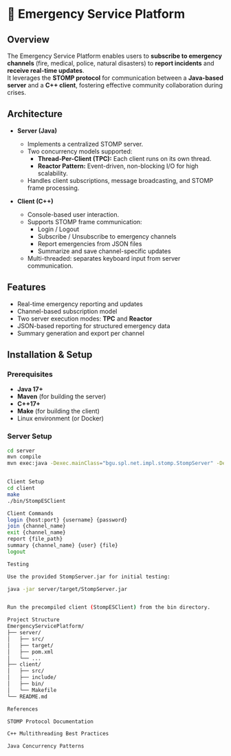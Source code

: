 # 🚨 Emergency Service Platform

## Overview
The Emergency Service Platform enables users to **subscribe to emergency channels** (fire, medical, police, natural disasters) to **report incidents** and **receive real-time updates**.  
It leverages the **STOMP protocol** for communication between a **Java-based server** and a **C++ client**, fostering effective community collaboration during crises.

## Architecture
- **Server (Java)**
  - Implements a centralized STOMP server.
  - Two concurrency models supported:
    - **Thread-Per-Client (TPC):** Each client runs on its own thread.
    - **Reactor Pattern:** Event-driven, non-blocking I/O for high scalability.
  - Handles client subscriptions, message broadcasting, and STOMP frame processing.

- **Client (C++)**
  - Console-based user interaction.
  - Supports STOMP frame communication:
    - Login / Logout
    - Subscribe / Unsubscribe to emergency channels
    - Report emergencies from JSON files
    - Summarize and save channel-specific updates
  - Multi-threaded: separates keyboard input from server communication.

## Features
- Real-time emergency reporting and updates
- Channel-based subscription model
- Two server execution modes: **TPC** and **Reactor**
- JSON-based reporting for structured emergency data
- Summary generation and export per channel

## Installation & Setup

### Prerequisites
- **Java 17+**
- **Maven** (for building the server)
- **C++17+**
- **Make** (for building the client)
- Linux environment (or Docker)

### Server Setup
```bash
cd server
mvn compile
mvn exec:java -Dexec.mainClass="bgu.spl.net.impl.stomp.StompServer" -Dexec.args="<7777> <tpc|reactor>"


Client Setup
cd client
make
./bin/StompESClient

Client Commands
login {host:port} {username} {password}
join {channel_name}
exit {channel_name}
report {file_path}
summary {channel_name} {user} {file}
logout

Testing

Use the provided StompServer.jar for initial testing:

java -jar server/target/StompServer.jar


Run the precompiled client (StompESClient) from the bin directory.

Project Structure
EmergencyServicePlatform/
├── server/
│   ├── src/
│   ├── target/
│   ├── pom.xml
│   └── ...
├── client/
│   ├── src/
│   ├── include/
│   ├── bin/
│   └── Makefile
└── README.md

References

STOMP Protocol Documentation

C++ Multithreading Best Practices

Java Concurrency Patterns
